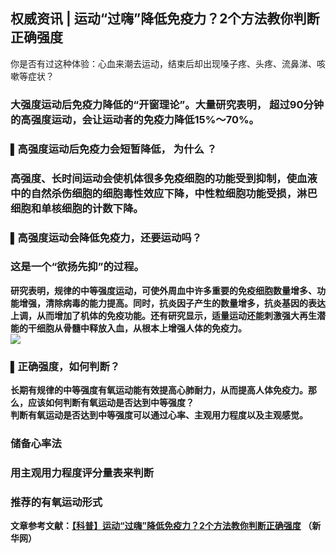 ## 权威资讯 | 运动“过嗨”降低免疫力？2个方法教你判断正确强度  
你是否有过这种体验：心血来潮去运动，结束后却出现嗓子疼、头疼、流鼻涕、咳嗽等症状？  
### 大强度运动后免疫力降低的“开窗理论”</strong>。大量研究表明，&nbsp;<strong>超过90分钟的高强度运动，会让运动者的免疫力降低15%～70%。  
### ▌</strong><strong>高强度运动后免疫力会短暂降低， 为什么 ？  
### 高强度、长时间运动会使机体很多免疫细胞的功能受到抑制，使血液中的自然杀伤细胞的细胞毒性效应下降，中性粒细胞功能受损，淋巴细胞和单核细胞的计数下降。  
### ▌</strong><strong>高强度运动会降低免疫力，还要运动吗？  
### 这是一个“欲扬先抑”的过程。  
研究表明，规律的中等强度运动，可使外周血中许多重要的免疫细胞数量增多、功能增强，清除病毒的能力提高。同时，抗炎因子产生的数量增多，抗炎基因的表达上调，从而增加了机体的免疫功能。还有研究显示，适量运动还能刺激强大再生潜能的干细胞从骨髓中释放入血，从根本上增强人体的免疫力。  
![](http://cdncms.v-keep.cn/wp-content/uploads/2020/06/u2200905388571175343fm11gp0.png)  
### ▌</strong><strong>正确强度，</strong><strong>如何判断？  
长期有规律的中等强度有氧运动能有效提高心肺耐力，从而提高人体免疫力。那么，应该如何判断有氧运动是否达到中等强度？  
判断有氧运动是否达到中等强度可以通过心率、主观用力程度以及主观感觉。  
### 储备心率法  
### 用主观用力程度评分量表来判断  
### 推荐的有氧运动形式  
文章参考文献：<a href="http://www.gd.xinhuanet.com/newscenter/2020-04/13/c_1125848069.htm">【科普】运动“过嗨”降低免疫力？2个方法教你判断正确强度</a>&nbsp;（新华网）  
<!--EndFragment-->  
